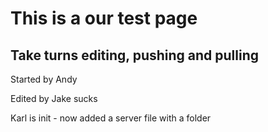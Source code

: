 This is a our test page
======================
Take turns editing, pushing and pulling
-------------------------------

Started by Andy

Edited by Jake sucks

Karl is init - now added a server file with a folder


